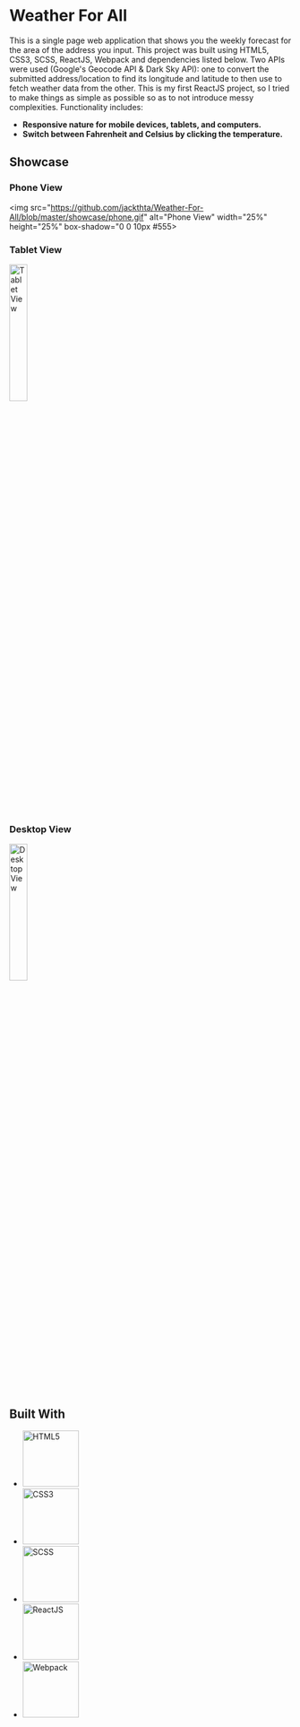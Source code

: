# Weather For All
This is a single page web application that shows you the weekly forecast for the area of the address you input. This project was built using HTML5, CSS3, SCSS, ReactJS, Webpack and dependencies listed below. Two APIs were used (Google's Geocode API & Dark Sky API): one to convert the submitted address/location to find its longitude and latitude to then use to fetch weather data from the other. This is my first ReactJS project, so I tried to make things as simple as possible so as to not introduce messy complexities.
Functionality includes:
- **Responsive nature for mobile devices, tablets, and computers.**
- **Switch between Fahrenheit and Celsius by clicking the temperature.**

## Showcase
### Phone View
<img src="https://github.com/jackthta/Weather-For-All/blob/master/showcase/phone.gif" alt="Phone View" width="25%" height="25%" box-shadow="0 0 10px #555>

### Tablet View
<img src="https://github.com/jackthta/Weather-For-All/blob/master/showcase/tablet.gif" alt="Tablet View" width="25%" height="25%">

### Desktop View
<img src="https://github.com/jackthta/Weather-For-All/blob/master/showcase/desktop.gif" alt="Desktop View" width="25%" height="25%">

## Built With
- <img src="https://cdn.worldvectorlogo.com/logos/html5.svg" alt="HTML5" width="100px" height="100px">
- <img src="https://cdn.worldvectorlogo.com/logos/css-5.svg" alt="CSS3" width="100px" height="100px">
- <img src="https://cdn.worldvectorlogo.com/logos/sass-1.svg" alt="SCSS" width="100px" height="100px">
- <img src="https://cdn.worldvectorlogo.com/logos/react.svg" alt="ReactJS" width="100px" height="100px">
- <img src="https://cdn.worldvectorlogo.com/logos/webpack-icon.svg" alt="Webpack" width="100px" height="100px">

